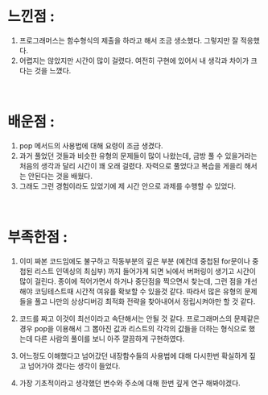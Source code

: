 # 느낀점 : 

1. 프로그래머스는 함수형식의 제출을 하라고 해서 조금 생소했다. 그렇지만 잘 적응했다.
2. 어렵지는 않았지만 시간이 많이 걸렸다. 여전히 구현에 있어서 내 생각과 차이가 크다는 것을 느꼈다.

<br>

# 배운점 :

1. pop 메서드의 사용법에 대해 요령이 조금 생겼다.
2. 과거 풀었던 것들과 비슷한 유형의 문제들이 많이 나왔는데, 금방 풀 수 있을거라는 처음의 생각과 달리 시간이 꽤 오래 걸렸다. 자력으로 풀었다고 복습을 게을리 해서는 안된다는 것을 배웠다.
3. 그래도 그런 경험이라도 있었기에 제 시간 안으로 과제를 수행할 수 있었다.

<br>

# 부족한점 :

1. 이미 짜본 코드임에도 불구하고 작동부분의 깊은 부분 (예컨데 중첩된 for문이나 중첩된 리스트 인덱싱의 최심부) 까지 들어가게 되면 뇌에서 버퍼링이 생기고 시간이 많이 걸린다. 종이에 적어가면서 하거나 중단점을 찍으면서 찾는데, 그런 점을 개선해야 코딩테스트때 시간적 여유를 확보할 수 있을것 같다. 따라서 많은 유형의 문제들을 풀고 나만의 상상디버깅 최적화 전략을 찾아내어서 정립시켜야만 할 것 같다.
2. 코드를 짜고 이것이 최선이라고 속단해서는 안될 것 같다. 프로그래머스의 문제같은 경우 pop을 이용해서 그 뽑아진 값과 리스트의 각각의 값들을 더하는 형식으로 했는데 다른 사람의 풀이를 보니 아주 깔끔하게 구현하였다.

3. 어느정도 이해했다고 넘어갔던 내장함수들의 사용법에 대해 다시한번 확실하게 짚고 넘어가야 겠다는 생각이 들었다.
4. 가장 기초적이라고 생각했던 변수와 주소에 대해 한번 깊게 연구 해봐야겠다.